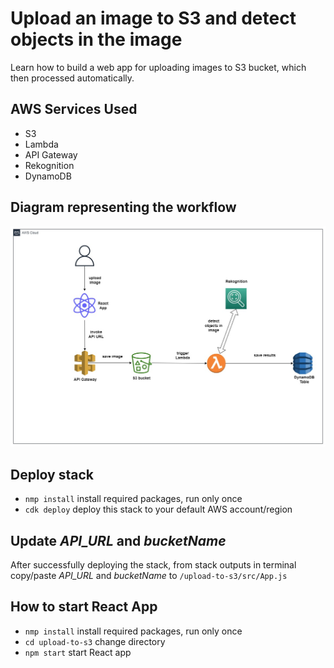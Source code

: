 # Upload an image to S3 and detect objects in the image

Learn how to build a web app for uploading images to S3 bucket, which then processed automatically.

## AWS Services Used

- S3
- Lambda
- API Gateway
- Rekognition
- DynamoDB

## Diagram representing the workflow

<img src="https://github.com/Gazick/s3-integra/blob/main/s3ApiLambdaDyn.jpg" alt="Diagram">

## Deploy stack

* `nmp install`     install required packages, run only once
* `cdk deploy`      deploy this stack to your default AWS account/region

## Update *API_URL* and *bucketName* 

After successfully deploying the stack, from stack outputs in terminal copy/paste *API_URL* and *bucketName* to `/upload-to-s3/src/App.js`

## How to start React App

* `nmp install`     install required packages, run only once
* `cd upload-to-s3` change directory
* `npm start`       start React app